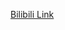 [Bilibili Link](https://www.bilibili.com/video/BV1VR2qY9EQD/?spm_id_from=333.788.recommend_more_video.0&vd_source=c801aa3fac0e6e97b0df71f74a8b25bd)